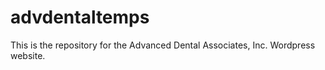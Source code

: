 # advdentaltemps
This is the repository for the Advanced Dental Associates, Inc. Wordpress website.
